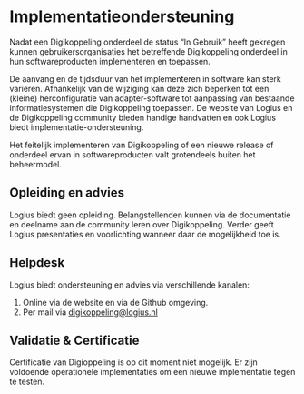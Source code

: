 # Implementatieondersteuning
Nadat een Digikoppeling onderdeel de status “In Gebruik” heeft gekregen
kunnen gebruikersorganisaties het betreffende Digikoppeling onderdeel
in hun softwareproducten implementeren en toepassen.

De aanvang en de tijdsduur van het implementeren in software kan sterk variëren.
Afhankelijk van de wijziging kan deze zich beperken tot een (kleine)
herconfiguratie van adapter-software tot aanpassing van bestaande
informatiesystemen die Digikoppeling toepassen. De website van Logius en
de Digikoppeling community bieden handige handvatten en ook Logius biedt
implementatie-ondersteuning.

Het feitelijk implementeren van Digikoppeling of een nieuwe release of
onderdeel ervan in softwareproducten valt grotendeels buiten het beheermodel.

## Opleiding en advies
Logius biedt geen opleiding. Belangstellenden kunnen via de documentatie
en deelname aan de community leren over Digikoppeling. Verder geeft Logius 
presentaties en voorlichting wanneer daar de mogelijkheid toe is.

## Helpdesk
Logius biedt ondersteuning en advies via verschillende kanalen:
1. Online via de website en via de Github omgeving.
2. Per mail via digikoppeling@logius.nl

## Validatie & Certificatie
Certificatie van Digioppeling is op dit moment niet mogelijk.
Er zijn voldoende operationele implementaties om een nieuwe
implementatie tegen te testen.

